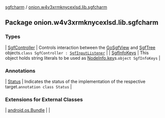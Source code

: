[sgfcharm](../index.md) / [onion.w4v3xrmknycexlsd.lib.sgfcharm](./index.md)

## Package onion.w4v3xrmknycexlsd.lib.sgfcharm

### Types

| [SgfController](-sgf-controller/index.md) | Controls interaction between the [GoSgfView](../onion.w4v3xrmknycexlsd.lib.sgfcharm.view/-go-sgf-view/index.md) and [SgfTree](../onion.w4v3xrmknycexlsd.lib.sgfcharm.parse/-sgf-tree/index.md) objects.`class SgfController : `[`SgfInputListener`](../onion.w4v3xrmknycexlsd.lib.sgfcharm.view/-sgf-input-listener/index.md) |
| [SgfInfoKeys](-sgf-info-keys/index.md) | This object holds string literals to be used as [NodeInfo.key](../onion.w4v3xrmknycexlsd.lib.sgfcharm.handle/-node-info/key.md)s.`object SgfInfoKeys` |

### Annotations

| [Status](-status/index.md) | Indicates the status of the implementation of the respective target.`annotation class Status` |

### Extensions for External Classes

| [android.os.Bundle](android.os.-bundle/index.md) |  |

